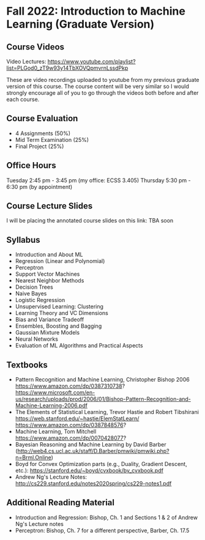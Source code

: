 # Fall 2022: Introduction to Machine Learning (Graduate Version)

## Course Videos
Video Lectures: https://www.youtube.com/playlist?list=PLGod0_zT9w93y14TbXOVQpmvrnLssdPkp

These are video recordings uploaded to youtube from my previous graduate version of this course. The course content will be very similar so I would strongly encourage all of you to go through the videos both before and after each course.

## Course Evaluation
- 4 Assignments (50%)
- Mid Term Examination (25%)
- Final Project (25%)

## Office Hours
Tuesday 2:45 pm -  3:45 pm  (my office: ECSS 3.405) 
Thursday 5:30 pm - 6:30 pm (by appointment)

## Course Lecture Slides
I will be placing the annotated course slides on this link: TBA soon

## Syllabus
- Introduction and About ML
- Regression (Linear and Polynomial)
- Perceptron
- Support Vector Machines
- Nearest Neighbor Methods
- Decision Trees
- Naive Bayes
- Logistic Regression
- Unsupervised Learning: Clustering
- Learning Theory and VC Dimensions
- Bias and Variance Tradeoff
- Ensembles, Boosting and Bagging
- Gaussian Mixture Models
- Neural Networks
- Evaluation of ML Algorithms and Practical Aspects

## Textbooks
- Pattern Recognition and Machine Learning, Christopher Bishop 2006
https://www.amazon.com/dp/0387310738?
https://www.microsoft.com/en-us/research/uploads/prod/2006/01/Bishop-Pattern-Recognition-and-Machine-Learning-2006.pdf
- The Elements of Statistical Learning, Trevor Hastie and Robert Tibshirani
https://web.stanford.edu/~hastie/ElemStatLearn/
https://www.amazon.com/dp/0387848576?
- Machine Learning, Tom Mitchell
https://www.amazon.com/dp/0070428077?
- Bayesian Reasoning and Machine Learning by David Barber (http://web4.cs.ucl.ac.uk/staff/D.Barber/pmwiki/pmwiki.php?n=Brml.Online)
- Boyd for Convex Optimization parts (e.g., Duality, Gradient Descent, etc.): https://stanford.edu/~boyd/cvxbook/bv_cvxbook.pdf
- Andrew Ng's Lecture Notes: http://cs229.stanford.edu/notes2020spring/cs229-notes1.pdf

## Additional Reading Material
- Introduction and Regression: Bishop, Ch. 1 and Sections 1 & 2 of Andrew Ng's Lecture notes
- Perceptron: Bishop, Ch. 7 for a different perspective, Barber, Ch. 17.5
